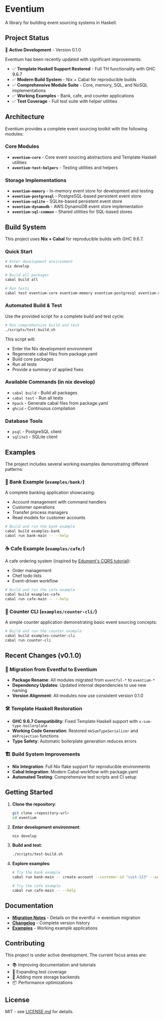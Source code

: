 # Eventium

A library for building event sourcing systems in Haskell.

## Project Status

🎉 **Active Development** - Version 0.1.0

Eventium has been recently updated with significant improvements:
- ✅ **Template Haskell Support Restored** - Full TH functionality with GHC 9.6.7
- ✅ **Modern Build System** - Nix + Cabal for reproducible builds
- ✅ **Comprehensive Module Suite** - Core, memory, SQL, and NoSQL implementations
- ✅ **Working Examples** - Bank, cafe, and counter applications
- ✅ **Test Coverage** - Full test suite with helper utilities

## Architecture

Eventium provides a complete event sourcing toolkit with the following modules:

### Core Modules
- **`eventium-core`** - Core event sourcing abstractions and Template Haskell utilities
- **`eventium-test-helpers`** - Testing utilities and helpers

### Storage Implementations
- **`eventium-memory`** - In-memory event store for development and testing
- **`eventium-postgresql`** - PostgreSQL-based persistent event store
- **`eventium-sqlite`** - SQLite-based persistent event store
- **`eventium-dynamodb`** - AWS DynamoDB event store implementation
- **`eventium-sql-common`** - Shared utilities for SQL-based stores

## Build System

This project uses **Nix + Cabal** for reproducible builds with GHC 9.6.7.

### Quick Start

```bash
# Enter development environment
nix develop

# Build all packages
cabal build all

# Run tests
cabal test eventium-core eventium-memory eventium-postgresql eventium-sqlite
```

### Automated Build & Test

Use the provided script for a complete build and test cycle:

```bash
# Run comprehensive build and test
./scripts/test-build.sh
```

This script will:
- Enter the Nix development environment
- Regenerate cabal files from package.yaml
- Build core packages
- Run all tests
- Provide a summary of applied fixes

### Available Commands (in nix develop)

- `cabal build` - Build all packages
- `cabal test` - Run all tests
- `hpack` - Generate cabal files from package.yaml
- `ghcid` - Continuous compilation

### Database Tools

- `psql` - PostgreSQL client
- `sqlite3` - SQLite client

## Examples

The project includes several working examples demonstrating different patterns:

### 🏦 Bank Example (`examples/bank/`)
A complete banking application showcasing:
- Account management with command handlers
- Customer operations
- Transfer process managers
- Read models for customer accounts

```bash
# Build and run the bank example
cabal build examples-bank
cabal run bank-main -- --help
```

### ☕ Cafe Example (`examples/cafe/`)
A cafe ordering system (inspired by [Edument's CQRS tutorial](http://cqrs.nu/tutorial)):
- Order management
- Chef todo lists
- Event-driven workflow

```bash
# Build and run the cafe example
cabal build examples-cafe
cabal run cafe-main -- --help
```

### 🔢 Counter CLI (`examples/counter-cli/`)
A simple counter application demonstrating basic event sourcing concepts:

```bash
# Build and run the counter example
cabal build examples-counter-cli
cabal run counter-cli
```

## Recent Changes (v0.1.0)

### 🔄 Migration from Eventful to Eventium
- **Package Rename**: All modules migrated from `eventful-*` to `eventium-*`
- **Dependency Updates**: Updated internal dependencies to use new naming
- **Version Alignment**: All modules now use consistent version 0.1.0

### 🛠️ Template Haskell Restoration
- **GHC 9.6.7 Compatibility**: Fixed Template Haskell support with `x-sum-type-boilerplate`
- **Working Code Generation**: Restored `mkSumTypeSerializer` and `mkProjection` functions
- **Type Safety**: Automatic boilerplate generation reduces errors

### 🏗️ Build System Improvements
- **Nix Integration**: Full Nix flake support for reproducible environments
- **Cabal Integration**: Modern Cabal workflow with package.yaml
- **Automated Testing**: Comprehensive test scripts and CI setup

## Getting Started

1. **Clone the repository**:
   ```bash
   git clone <repository-url>
   cd eventium
   ```

2. **Enter development environment**:
   ```bash
   nix develop
   ```

3. **Build and test**:
   ```bash
   ./scripts/test-build.sh
   ```

4. **Explore examples**:
   ```bash
   # Try the bank example
   cabal run bank-main -- create-account --customer-id "cust-123" --account-id "acc-456"
   
   # Try the cafe example  
   cabal run cafe-main -- --help
   ```

## Documentation

- **[Migration Notes](MIGRATION-NOTES.md)** - Details on the eventful → eventium migration
- **[Changelog](CHANGELOG.md)** - Complete version history
- **[Examples](examples/)** - Working example applications

## Contributing

This project is under active development. The current focus areas are:

- 📚 Improving documentation and tutorials
- 🧪 Expanding test coverage
- 🔧 Adding more storage backends
- 📦 Performance optimizations

## License

MIT - see [LICENSE.md](LICENSE.md) for details.
